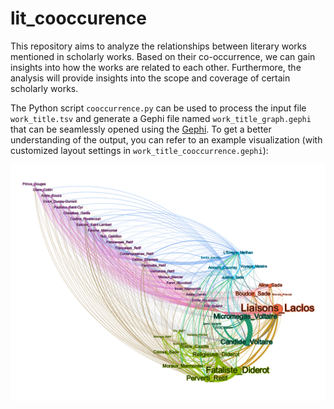 # lit_cooccurence

This repository aims to analyze the relationships between literary works mentioned in scholarly works. Based on their co-occurrence, we can gain insights into how the works are related to each other. Furthermore, the analysis will provide insights into the scope and coverage of certain scholarly works.

The Python script `cooccurrence.py` can be used to process the input file `work_title.tsv` and generate a Gephi file named `work_title_graph.gephi` that can be seamlessly opened using the [Gephi](https://gephi.org/). To get a better understanding of the output, you can refer to an example visualization (with customized layout settings in `work_title_cooccurrence.gephi`):

![alt text](work_title_cooccurrence.png "example visualization")
